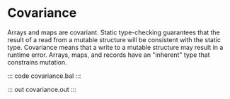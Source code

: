 # Covariance

Arrays and maps are covariant.
Static type-checking guarantees that the result of a read from a mutable
structure will be consistent with the static type.
Covariance means that a write to a mutable structure may result in a 
runtime error.
Arrays, maps, and records have an "inherent" type that constrains mutation.

::: code covariance.bal :::

::: out covariance.out :::